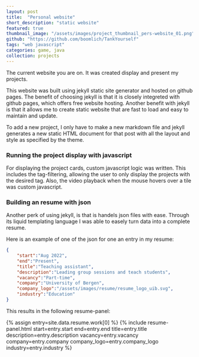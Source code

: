 ```yaml
---
layout: post
title:  "Personal website"
short_description: "static website"
featured: true
thumbnail_image: "/assets/images/project_thumbnail_pers-website_01.png"
github: "https://github.com/boomlich/TankYourself"
tags: "web javascript"
categories: game, java
collection: projects
---
```

The current website you are on. It was created display and present my projects. 

This website was built using jekyll static site generator and hosted on github pages. The benefit of choosing jekyll is that 
it is closely integreted with github pages, which offers free website hosting. Another benefit with jekyll is that it allows
me to create static website that are fast to load and easy to maintain and update. 

To add a new project, I only have to make a new markdown file and jekyll generates a new static HTML document for that post with all the layout and style as specified by
the theme.

### Running the project display with javascript

For displaying the project cards, custom javascript logic was written. This includes the tag-filtering, allowing the user
to only display the projects with the desired tag. Also, the video playback when the mouse hovers over a tile was custom javascript.

### Building an resume with json

Another perk of using jekyll, is that is handels json files with ease. Through its liquid templating language I was able
to easely turn data into a complete resume. 

Here is an example of one of the json for one an entry in my resume:
``` json
{
    "start":"Aug 2022",
    "end":"Present",
    "title":"Teaching assistant",
    "description":"Leading group sessions and teach students",
    "vacancy":"Part-time",
    "company":"University of Bergen",
    "company_logo":"/assets/images/resume/resume_logo_uib.svg",
    "industry":"Education"
}
```
This results in the following resume-panel:

{% assign entry=site.data.resume.work[0] %}
{% include resume-panel.html 
    start=entry.start end=entry.end title=entry.title description=entry.description vacancy=entry.vacancy
    company=entry.company company_logo=entry.company_logo industry=entry.industry %}

